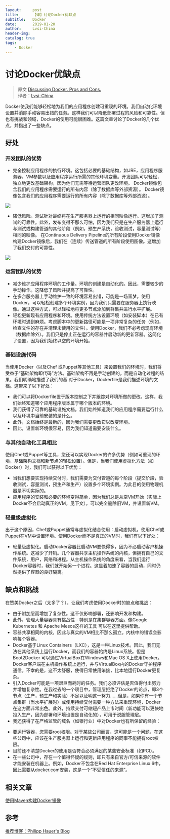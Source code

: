 ```yaml
---
layout:     post
title:      【译】讨论Docker优缺点
subtitle:   Docker
date:       2019-01-20
author:     Lvsi-China
header-img: 
catalog: true
tags:
    - Docker
---
```


# 讨论Docker优缺点

> 原文 [Discussing Docker. Pros and Cons.](https://phauer.com/2015/discussing-docker-pros-and-cons/)<br/>
> 译者：[Lvsi-China](https://github.com/Lvsi-China)

Docker使我们能够轻松地为我们的应用程序创建可重现的环境。我们自动化环境设置并消除手动容易出错的任务。这样我们可以降低部署过程的风险和可靠性。但也有挑战和领域，Docker的使用可能很困难。这篇文章讨论了Docker的几个优点，并指出了一些缺点。

## 好处

### 开发团队的优势

- 完全控制应用程序的执行环境。这包括必要的基础结构，如JRE，应用程序服务器，VM参数以及应用程序运行所需的其他环境变量。开发团队可以轻松，独立地更改基础架构，因为他们无需等待运营团队更改环境。
 Docker镜像包含我们的应用程序需要运行的所有内容（除了数据库等外部资源）。
Docker镜像包含我们的应用程序需要运行的所有内容（除了数据库等外部资源）。

<img src="./images/1.png" />

- 降低风险。测试针对最终将在生产服务器上运行的相同映像运行。这增加了测试的可靠性。此外，发布变得不那么可怕，因为我们只是在生产服务器上运行与测试或构建管道的其他阶段（例如，预生产系统，验收测试，容量测试等）相同的映像。
 在Continuous Delivery Pipeline的所有阶段使用Docker镜像
构建Docker镜像后，我们在（连续）传送管道的所有阶段使用图像。这增加了我们交付的可靠性。

<img src="./images/2.png" />

### 运营团队的优势

- 减少维护应用程序环境的工作量。环境的创建是自动化的。因此，需要较少的手动操作。这降低了风险并提高了可靠性。
- 在多台服务器上手动维护一致的环境容易出错，可能是一场噩梦。使用Docker，可以轻松创建多个环境实例，因为我们只需要在服务器上执行映像。通过这种方式，可以轻松地将更多节点添加到群集并进行水平扩展。
- 轻松更新现有应用程序和环境。使用传统方法设置环境（如安装脚本）在已有环境时遇到麻烦。考虑脚本中的更新路径可能是一项非常复杂的任务（例如，检查文件的存在并清理未使用的文件）。使用Docker，我们不必考虑现有环境（数据库除外）。我们只是停止正在运行的容器并启动新的更新容器。这简化了设置，因为我们始终以空的环境开始。

### 基础设施代码
当使用Docker（以及Chef  或Puppet等其他工具）来设置我们的环境时，我们将受益于“基础架构即代码”方法。基础架构不再是手动创建的，而是自动化过程的结果。我们明确地描述了我们的基 对于Docker，Dockerfile是我们描述环境的文档。这带来了以下好处：

- 我们可以将Dockerfile置于版本控制之下并跟踪对环境所做的更改。这样，我们始终知道哪个应用程序版本属于哪个版本的环境。
- 我们获得了可靠的基础设施文档。我们始终知道我们的应用程序需要运行什么以及环境中当前安装的是什么。
- 此外，文档始终是最新的，因为我们需要更改它以改变环境。
- 因此，设置新环境很容易，因为我们知道需要安装什么。

### 与其他自动化工具相比

使用Chef或Puppet等工具，您还可以实现Docker的许多优势（例如可重现的环境，基础架构文档和新节点的轻松设置）。但是，当我们使用虚拟化方法（如Docker）时，我们可以获得以下优势：

- 当我们想要实现持续交付时，我们需要为交付管道的每个阶段（提交阶段，验收测试，容量测试，预生产和生产）设置多个环境实例。为此目的使用物理机器是不切实际的。
- 应用程序的安装和必要的环境变得简单，因为我们总是从空VM开始（实际上Docker不会启动真正的VM，见下文）。可以完全删除旧VM，并设置新VM。

### 轻量级虚拟化
出于这个原因，Chef或Puppet通常与虚拟化结合使用：启动虚拟机，使用Chef或Puppet在VM中设置环境。使用Docker而不是真正的VM时，我们有以下好处：

- 轻量级虚拟化。启动Docker容器比启动VM要快得多，因为不必启动客户机操作系统。这减少了开销。几个容器共享主机操作系统的内核，但拥有自己的文件系统，用户，网络和进程。从主机操作系统的角度来看，当我们运行Docker容器时，我们就开始另一个进程。这显着加速了容器的启动，同时仍然提供了容器的良好隔离。

## 缺点和挑战
在赞美Docker之后（太多了？），让我们考虑使用Docker时的缺点和挑战：

* 由于附加层而增加了复杂性。这不仅影响部署，还影响开发和构建。
* 此外，管理大量容器具有挑战性 - 特别是在集群容器方面。像Google Kubernetes  和  Apache Mesos这样的工具 可以在这里提供帮助。
* 容器共享相同的内核，因此与真实的VM相比不那么孤立。内核中的错误会影响每个容器。
* Docker基于Linux Containers（LXC），这是一种Linux技术。因此，我们无法在其他系统上运行Docker，而我们的容器始终是Linux系统。但是Boot2Docker  可以通过VirtualBox在Windows和Mac OS X上使用Docker。Docker客户端在主机操作系统上运行，并与VirtualBox内的Docker守护程序通信。不幸的是，这不太舒服，使得日常使用笨拙，比本地运行Docker更复杂。
* 引入Docker可能是一项艰巨而耗时的任务。我们必须评估是否值得付出努力并增加复杂性。在我过去的一个项目中，管理层拒绝了Docker的论点，即3个节点（生产，预生产和实验）不足以证明这一努力......但是，如果你有一个节点集群（当水平扩展时）或使用持续交付需要一种方法来重现环境，Docker在这方面非常出色。此外，持续交付可缩短产品上市时间（新功能可以更快地投入生产，因为部署和环境设置是自动化的），可用于说服管理层。
* 我还获得了在严格监管的域名（如银行业）中对Docker也有所保留的经验：
 - 要运行容器，您需要root权限。对于某些公司而言，这可能是一个问题，在这些公司中，应该在生产服务器上运行和更新应用程序的同事不能拥有root权限。
 - 目前还不清楚Docker的使用是否符合必须满足的某些安全标准（如PCI）。
 - 在一些公司中，存在一个值得怀疑的规则，即只有来自官方/可信来源的软件才能安装在机器上。例如，Docker不包含在Red Hat Enterprise Linux 6中，因此需要从docker.com安装，这是一个“不受信任的来源”。

## 相关文章
[使用Maven构建Docker镜像](https://phauer.com/2015/building-dropwizard-microservice-docker-maven/)

## 参考
[推荐博客：Philipp Hauer's Blog](https://phauer.com/)

